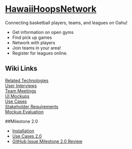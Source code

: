 # [HawaiiHoopsNetwork](http://hawaiihoopsnetwork.scotthonda.cloudbees.net/)
Connecting basketball players, teams, and leagues on Oahu! 
- Get information on open gyms
- Find pick up games
- Network with players 
- Join teams in your area! 
- Register for leagues online.


## Wiki Links
[Related Technologies](https://github.com/hawaiihoopsnetwork/HawaiiHoopsNetwork/wiki/Related-Technologies)  
[User Interviews](https://github.com/hawaiihoopsnetwork/HawaiiHoopsNetwork/wiki/User-Interviews)  
[Team Meetings](https://github.com/hawaiihoopsnetwork/HawaiiHoopsNetwork/wiki/Team-Meetings)  
[UI Mockups](http://hawaiihoopsnetwork.github.io/uimockup)  
[Use Cases](https://github.com/hawaiihoopsnetwork/HawaiiHoopsNetwork/wiki/Use-Cases)  
[Stakeholder Requirements](https://github.com/hawaiihoopsnetwork/HawaiiHoopsNetwork/wiki/Stakeholder-Requirements)  
[Mockup Evaluation](https://github.com/hawaiihoopsnetwork/HawaiiHoopsNetwork/wiki/Mockup-Evaluation)

##Milestone 2.0
- [Installation](https://github.com/hawaiihoopsnetwork/HawaiiHoopsNetwork/wiki/Installation)
- [Use Cases 2.0](https://github.com/hawaiihoopsnetwork/HawaiiHoopsNetwork/wiki/Use-Cases-2.0)
- [GitHub Issue Milestone 2.0 Review](https://github.com/hawaiihoopsnetwork/HawaiiHoopsNetwork/wiki/GitHub-Milestone-2.0-issues)

